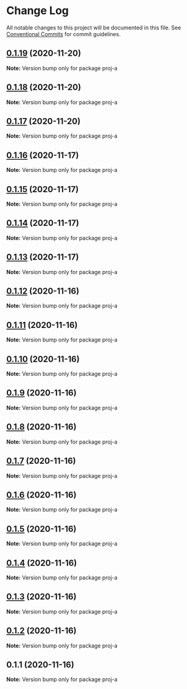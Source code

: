 # Change Log

All notable changes to this project will be documented in this file.
See [Conventional Commits](https://conventionalcommits.org) for commit guidelines.

## [0.1.19](https://github.com/aspulnik/lerna-test/compare/proj-a@0.1.18...proj-a@0.1.19) (2020-11-20)

**Note:** Version bump only for package proj-a





## [0.1.18](https://github.com/aspulnik/lerna-test/compare/proj-a@0.1.17...proj-a@0.1.18) (2020-11-20)

**Note:** Version bump only for package proj-a





## [0.1.17](https://github.com/aspulnik/lerna-test/compare/proj-a@0.1.16...proj-a@0.1.17) (2020-11-20)

**Note:** Version bump only for package proj-a





## [0.1.16](https://github.com/aspulnik/lerna-test/compare/proj-a@0.1.15...proj-a@0.1.16) (2020-11-17)

**Note:** Version bump only for package proj-a





## [0.1.15](https://github.com/aspulnik/lerna-test/compare/proj-a@0.1.14...proj-a@0.1.15) (2020-11-17)

**Note:** Version bump only for package proj-a





## [0.1.14](https://github.com/aspulnik/lerna-test/compare/proj-a@0.1.13...proj-a@0.1.14) (2020-11-17)

**Note:** Version bump only for package proj-a





## [0.1.13](https://github.com/aspulnik/lerna-test/compare/proj-a@0.1.12...proj-a@0.1.13) (2020-11-17)

**Note:** Version bump only for package proj-a





## [0.1.12](https://github.com/aspulnik/lerna-test/compare/proj-a@0.1.11...proj-a@0.1.12) (2020-11-16)

**Note:** Version bump only for package proj-a





## [0.1.11](https://github.com/aspulnik/lerna-test/compare/proj-a@0.1.10...proj-a@0.1.11) (2020-11-16)

**Note:** Version bump only for package proj-a





## [0.1.10](https://github.com/aspulnik/lerna-test/compare/proj-a@0.1.9...proj-a@0.1.10) (2020-11-16)

**Note:** Version bump only for package proj-a





## [0.1.9](https://github.com/aspulnik/lerna-test/compare/proj-a@0.1.8...proj-a@0.1.9) (2020-11-16)

**Note:** Version bump only for package proj-a





## [0.1.8](https://github.com/aspulnik/lerna-test/compare/proj-a@0.1.7...proj-a@0.1.8) (2020-11-16)

**Note:** Version bump only for package proj-a





## [0.1.7](https://github.com/aspulnik/lerna-test/compare/proj-a@0.1.6...proj-a@0.1.7) (2020-11-16)

**Note:** Version bump only for package proj-a





## [0.1.6](https://github.com/aspulnik/lerna-test/compare/proj-a@0.1.5...proj-a@0.1.6) (2020-11-16)

**Note:** Version bump only for package proj-a





## [0.1.5](https://github.com/aspulnik/lerna-test/compare/proj-a@0.1.4...proj-a@0.1.5) (2020-11-16)

**Note:** Version bump only for package proj-a





## [0.1.4](https://github.com/aspulnik/lerna-test/compare/proj-a@0.1.3...proj-a@0.1.4) (2020-11-16)

**Note:** Version bump only for package proj-a





## [0.1.3](https://github.com/aspulnik/lerna-test/compare/proj-a@0.1.2...proj-a@0.1.3) (2020-11-16)

**Note:** Version bump only for package proj-a





## [0.1.2](https://github.com/aspulnik/lerna-test/compare/proj-a@0.1.1...proj-a@0.1.2) (2020-11-16)

**Note:** Version bump only for package proj-a





## 0.1.1 (2020-11-16)

**Note:** Version bump only for package proj-a
